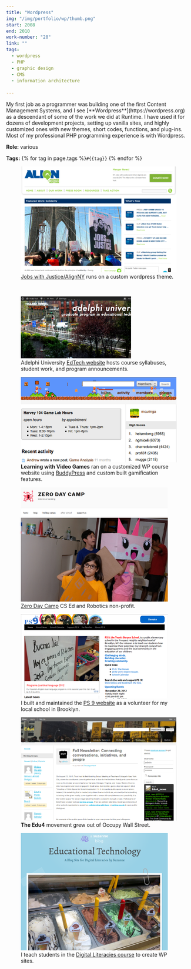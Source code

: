 ```yaml
---
title: "Wordpress"
img: "/img/portfolio/wp/thumb.png"
start: 2008
end: 2010
work-number: "20"
link: ""
tags:
  - wordpress
  - PHP
  - graphic design
  - CMS
  - information architecture

---
```

<div class="row">
  <div class="col-md-5" markdown="1">
My first job as a programmer was building one of the first Content Management Systems, and I see [**Wordpress**](https://wordpress.org) as a descendant of some of the work we did at Runtime. I have used it for dozens of development projects, setting up vanilla sites, and highly customized ones with new themes, short codes, functions, and plug-ins. Most of my professional PHP programming experience is with Wordpress.

**Role:** various

**Tags:** {% for tag in page.tags %}<code class="tag">#{{tag}}</code> {% endfor %}

  </div>
  <div class="col-md-7" markdown="0">
    <figure class="figure">
      <img src="/img/portfolio/wp/jwj.png" class="figure-img img-fluid rounded" alt="The Jobs With Justice website.">
      <figcaption class="figure-caption"><a href="http://alignny.org/">Jobs with Justice/AlignNY</a> runs on a custom wordpress theme.
      </figcaption>
    </figure>
  </div>
</div>
<br>
<div class="row">
  <div class="col-md-4">
    <figure class="figure">
      <img src="/img/portfolio/wp/auedtech.png" class="figure-img img-fluid rounded" alt="AU EdTech site">
      <figcaption class="figure-caption">Adelphi University <a href="https://www.auedtech.org">EdTech website</a> hosts course syllabuses, student work, and program announcements.
      </figcaption>
    </figure>
  </div>
  <div class="col-md-4">
    <figure class="figure">
      <img src="/img/portfolio/wp/buddypress2.png" class="figure-img img-fluid rounded" alt="Video games course site">
      <figcaption class="figure-caption">
        <strong>Learning with Video Games</strong>
        ran on a customized WP course website
        using <a href="https://buddypress.org/">BuddyPress</a>
        and custom built gamification features.
      </figcaption>
    </figure>
  </div>
  <div class="col-md-4">
    <figure class="figure">
      <img src="/img/portfolio/wp/zero2.png" class="figure-img img-fluid rounded" alt="Zero Day Camp">
      <figcaption class="figure-caption"><a href="https://zeroday.camp">Zero Day Camp</a> CS Ed and Robotics non-profit.
      </figcaption>
    </figure>
  </div>
</div>

<div class="row">
  <div class="col-md-4">
    <figure class="figure">
      <img src="/img/portfolio/wp/ps9.png" class="figure-img img-fluid rounded" alt="PS 9 school website">
      <figcaption class="figure-caption">I built and maintained the <a href="https://www.ps9brooklyn.org">PS 9 website</a> as a volunteer
        for my local school in Brooklyn.
      </figcaption>
    </figure>
  </div>
  <div class="col-md-4">
    <figure class="figure">
      <img src="/img/portfolio/wp/edu4.png" class="figure-img img-fluid rounded" alt="Edu4 organizing site">
      <figcaption class="figure-caption">
        <strong>The Edu4</strong>
        movement grew out of Occupy Wall Street.
      </figcaption>
    </figure>
  </div>
  <div class="col-md-4">
    <figure class="figure">
      <img src="/img/portfolio/wp/dig-lit.png" class="figure-img img-fluid rounded" alt="Sample student blog">
      <figcaption class="figure-caption">I teach students in the <a href="https://www.auedtech.org/syllabuses/digital-literacies.html">Digital Literacies course</a> to create WP sites.
      </figcaption>
    </figure>
  </div>
</div>

